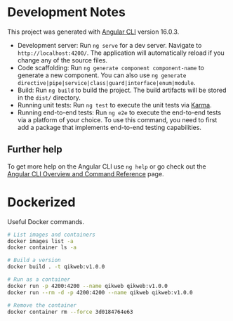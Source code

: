 # Development Notes

This project was generated with [Angular CLI](https://github.com/angular/angular-cli) version 16.0.3.
- Development server: Run `ng serve` for a dev server. Navigate to `http://localhost:4200/`. The application will automatically reload if you change any of the source files.
- Code scaffolding: Run `ng generate component component-name` to generate a new component. You can also use `ng generate directive|pipe|service|class|guard|interface|enum|module`.
- Build: Run `ng build` to build the project. The build artifacts will be stored in the `dist/` directory.
- Running unit tests: 
Run `ng test` to execute the unit tests via [Karma](https://karma-runner.github.io).
- Running end-to-end tests: Run `ng e2e` to execute the end-to-end tests via a platform of your choice. To use this command, you need to first add a package that implements end-to-end testing capabilities.

## Further help

To get more help on the Angular CLI use `ng help` or go check out the [Angular CLI Overview and Command Reference](https://angular.io/cli) page.

# Dockerized

Useful Docker commands.

```bash
# List images and containers
docker images list -a
docker container ls -a

# Build a version
docker build . -t qikweb:v1.0.0

# Run as a container
docker run -p 4200:4200 --name qikweb qikweb:v1.0.0
docker run --rm -d -p 4200:4200 --name qikweb qikweb:v1.0.0

# Remove the container
docker container rm --force 3d0184764e63
```

